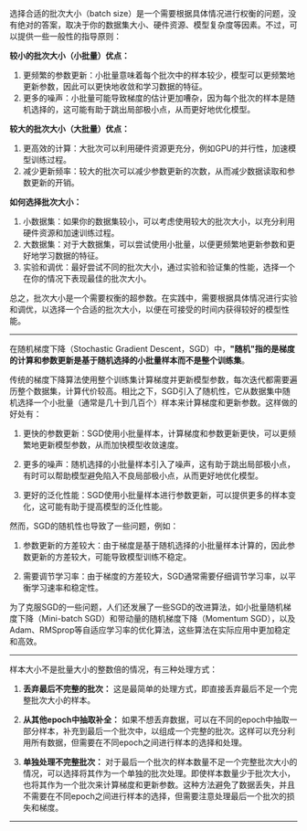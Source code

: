 选择合适的批次大小（batch size）是一个需要根据具体情况进行权衡的问题，没有绝对的答案，取决于你的数据集大小、硬件资源、模型复杂度等因素。不过，可以提供一些一般性的指导原则：

**较小的批次大小（小批量）优点：**
1. 更频繁的参数更新：小批量意味着每个批次中的样本较少，模型可以更频繁地更新参数，因此可以更快地收敛和学习数据的特征。
2. 更多的噪声：小批量可能导致梯度的估计更加嘈杂，因为每个批次的样本是随机选择的，这可能有助于跳出局部极小点，从而更好地优化模型。

**较大的批次大小（大批量）优点：**
1. 更高效的计算：大批次可以利用硬件资源更充分，例如GPU的并行性，加速模型训练过程。
2. 减少更新频率：较大的批次可以减少参数更新的次数，从而减少数据读取和参数更新的开销。

**如何选择批次大小：**
1. 小数据集：如果你的数据集较小，可以考虑使用较大的批次大小，以充分利用硬件资源和加速训练过程。
2. 大数据集：对于大数据集，可以尝试使用小批量，以便更频繁地更新参数和更好地学习数据的特征。
3. 实验和调优：最好尝试不同的批次大小，通过实验和验证集的性能，选择一个在你的情况下表现最佳的批次大小。

总之，批次大小是一个需要权衡的超参数。在实践中，需要根据具体情况进行实验和调优，以选择一个合适的批次大小，以便在可接受的时间内获得较好的模型性能。

--------------------------------------------
在随机梯度下降（Stochastic Gradient Descent，SGD）中，**"随机"指的是梯度的计算和参数更新是基于随机选择的小批量样本而不是整个训练集**。

传统的梯度下降算法使用整个训练集计算梯度并更新模型参数，每次迭代都需要遍历整个数据集，计算代价较高。相比之下，SGD引入了随机性，它从数据集中随机选择一个小批量（通常是几十到几百个）样本来计算梯度和更新参数。这样做的好处有：

1. 更快的参数更新：SGD使用小批量样本，计算梯度和参数更新更快，可以更频繁地更新模型参数，从而加快模型收敛速度。

2. 更多的噪声：随机选择的小批量样本引入了噪声，这有助于跳出局部极小点，有时可以帮助模型避免陷入不良局部极小点，从而更好地优化模型。

3. 更好的泛化性能：SGD使用小批量样本进行参数更新，可以提供更多的样本变化，这可能有助于提高模型的泛化性能。

然而，SGD的随机性也导致了一些问题，例如：

1. 参数更新的方差较大：由于梯度是基于随机选择的小批量样本计算的，因此参数更新的方差较大，可能导致模型训练不稳定。

2. 需要调节学习率：由于梯度的方差较大，SGD通常需要仔细调节学习率，以平衡学习速率和稳定性。

为了克服SGD的一些问题，人们还发展了一些SGD的改进算法，如小批量随机梯度下降（Mini-batch SGD）和带动量的随机梯度下降（Momentum SGD），以及Adam、RMSprop等自适应学习率的优化算法，这些算法在实际应用中更加稳定和高效。

-------------------------------------------------
样本大小不是批量大小的整数倍的情况，有三种处理方式：

1. **丢弃最后不完整的批次：** 这是最简单的处理方式，即直接丢弃最后不足一个完整批次大小的样本。

2. **从其他epoch中抽取补全：** 如果不想丢弃数据，可以在不同的epoch中抽取一部分样本，补充到最后一个批次中，以组成一个完整的批次。这样可以充分利用所有数据，但需要在不同epoch之间进行样本的选择和处理。

3. **单独处理不完整批次：** 对于最后一个批次的样本数量不足一个完整批次大小的情况，可以选择将其作为一个单独的批次处理。即使样本数量少于批次大小，也将其作为一个批次来计算梯度和更新参数。这种方法避免了数据丢失，并且不需要在不同epoch之间进行样本的选择，但需要注意处理最后一个批次的损失和梯度。

-------------------------------------------------
